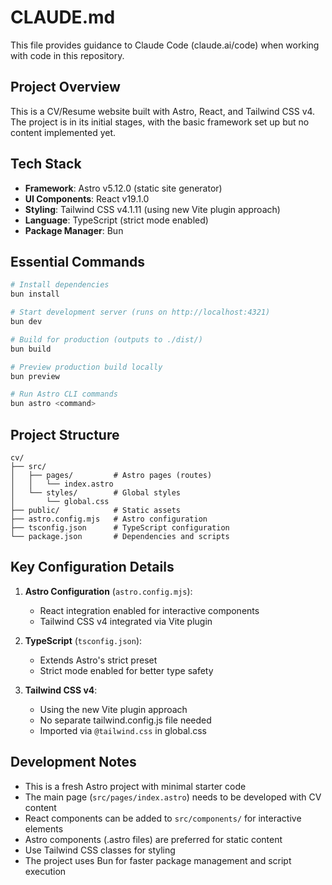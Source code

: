 # CLAUDE.md

This file provides guidance to Claude Code (claude.ai/code) when working with code in this repository.

## Project Overview

This is a CV/Resume website built with Astro, React, and Tailwind CSS v4. The project is in its initial stages, with the basic framework set up but no content implemented yet.

## Tech Stack

- **Framework**: Astro v5.12.0 (static site generator)
- **UI Components**: React v19.1.0
- **Styling**: Tailwind CSS v4.1.11 (using new Vite plugin approach)
- **Language**: TypeScript (strict mode enabled)
- **Package Manager**: Bun

## Essential Commands

```bash
# Install dependencies
bun install

# Start development server (runs on http://localhost:4321)
bun dev

# Build for production (outputs to ./dist/)
bun build

# Preview production build locally
bun preview

# Run Astro CLI commands
bun astro <command>
```

## Project Structure

```
cv/
├── src/
│   ├── pages/         # Astro pages (routes)
│   │   └── index.astro
│   └── styles/        # Global styles
│       └── global.css
├── public/            # Static assets
├── astro.config.mjs   # Astro configuration
├── tsconfig.json      # TypeScript configuration
└── package.json       # Dependencies and scripts
```

## Key Configuration Details

1. **Astro Configuration** (`astro.config.mjs`):
   - React integration enabled for interactive components
   - Tailwind CSS v4 integrated via Vite plugin

2. **TypeScript** (`tsconfig.json`):
   - Extends Astro's strict preset
   - Strict mode enabled for better type safety

3. **Tailwind CSS v4**:
   - Using the new Vite plugin approach
   - No separate tailwind.config.js file needed
   - Imported via `@tailwind.css` in global.css

## Development Notes

- This is a fresh Astro project with minimal starter code
- The main page (`src/pages/index.astro`) needs to be developed with CV content
- React components can be added to `src/components/` for interactive elements
- Astro components (.astro files) are preferred for static content
- Use Tailwind CSS classes for styling
- The project uses Bun for faster package management and script execution